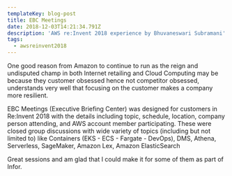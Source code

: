 ```yaml
---
templateKey: blog-post
title: EBC Meetings
date: 2018-12-03T14:21:34.791Z
description: 'AWS re:Invent 2018 experience by Bhuvaneswari Subramani'
tags:
  - awsreinvent2018
---
```

One good reason from Amazon to continue to run as  the reign and undisputed champ in both Internet retailing and Cloud Computing may be because they customer obsessed hence not competitor obsessed, understands very well that focusing on the customer makes a company more resilient.

EBC Meetings (Executive Briefing Center) was designed for customers in Re:Invent 2018 with the details including topic, schedule, location, company person attending, and AWS account member participating. These were closed group discussions with wide variety of topics (including but not limited to) like Containers (EKS - ECS - Fargate - DevOps), DMS, Athena, Serverless, SageMaker, Amazon Lex, Amazon ElasticSearch 

Great sessions and am glad that I could make it for some of them as part of Infor.
